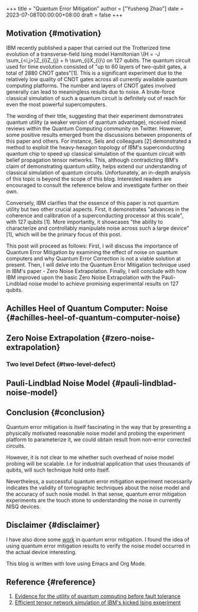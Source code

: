 +++
title = "Quantum Error Mitigation"
author = ["Yusheng Zhao"]
date = 2023-07-08T00:00:00+08:00
draft = false
+++

## Motivation {#motivation}

IBM recently published a paper that carried out the Trotterized time evolution
of a transverse-field Ising model Hamiltonian \\(H = -J \sum\_{<i,j>}Z\_{i}Z\_{j} + h
\sum\_{i}X\_{i}\\) on 127 qubits. The quantum circuit used for time evolution
consisted of "up to 60 layers of two-qubit gates, a total of 2880 CNOT
gates"[1]. This is a significant experiment due to the relatively low quality of
CNOT gates across all currently available quantum computing platforms. The
number and layers of CNOT gates involved generally can lead to meaningless
results due to noise. A brute-force classical simulation of such a quantum
circuit is definitely out of reach for even the most powerful supercomputers.

The wording of their title, suggesting that their experiment demonstrates
quantum utility (a weaker version of quantum advantage), received mixed reviews
within the Quantum Computing community on Twitter. However, some positive
results emerged from the discussions between proponents of this paper and
others. For instance, Sels and colleagues [2] demonstrated a method to exploit
the heavy-hexagon topology of IBM's superconducting quantum chip to speed up
classical simulation of the quantum circuit with belief propagation tensor
networks. This, although contradicting IBM's claim of demonstrating quantum
utility, helps extend our understanding of classical simulation of quantum
circuits. Unfortunately, an in-depth analysis of this topic is beyond the scope
of this blog. Interested readers are encouraged to consult the reference below
and investigate further on their own.

Conversely, IBM clarifies that the essence of this paper is not quantum utility
but two other crucial aspects. First, it demonstrates "advances in the coherence
and calibration of a superconducting processor at this scale", with 127 qubits
[1]. More importantly, it showcases "the ability to characterize and
controllably manipulate noise across such a large device" [1], which will be the
primary focus of this post.

This post will proceed as follows: First, I will discuss the importance of
Quantum Error Mitigation by examining the effect of noise on quantum computers
and why Quantum Error Correction is not a viable solution at present. Then, I
will delve into the Quantum Error Mitigation technique used in IBM's paper -
Zero Noise Extrapolation. Finally, I will conclude with how IBM improved upon
the basic Zero Noise Extrapolation with the Pauli-Lindblad noise model to
achieve promising experimental results on 127 qubits.


## Achilles Heel of Quantum Computer: Noise {#achilles-heel-of-quantum-computer-noise}


## Zero Noise Extrapolation {#zero-noise-extrapolation}


### Two level Defect {#two-level-defect}


## Pauli-Lindblad Noise Model {#pauli-lindblad-noise-model}


## Conclusion {#conclusion}

Quantum error mitigation is itself fascinating in the way that by presenting a
physically motivated reasonable noise model and probing the experiment platform
to parameterize it, we could obtain result from non-error corrected circuits.

However, it is not clear to me whether such overhead of noise model probing will
be scalable. I.e for industrial application that uses thousands of qubits, will
such technique hold onto itself.

Nevertheless, a successful quantum error mitigation experiment necessarily
indicates the validity of tomographic techniques about the noise model and the
accuracy of such nosie model. In that sense, quantum error mitigation
experiments are the touch stone to understanding the noise in currently NISQ
devices.


## Disclaimer {#disclaimer}

I have also done some [work](https://journals.aps.org/prresearch/abstract/10.1103/PhysRevResearch.5.013183) in quantum error mitigation. I found the idea of
using quantum error mitigation results to verify the noise model occurred in the
actual device interesting.

This blog is written with love using Emacs and Org Mode.


## Reference {#reference}

1.  [Evidence for the utility of quantum computing before fault tolerance](https://www.nature.com/articles/s41586-023-06096-3)
2.  [Efficient tensor network simulation of IBM's kicked Ising experiment](https://arxiv.org/abs/2306.14887)

